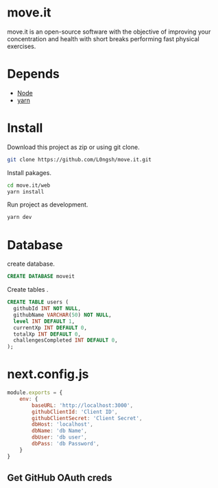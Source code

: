 # move.it
move.it is an open-source software with the objective of improving your concentration and health with short breaks performing fast physical exercises.

# Depends
- [Node](https://nodejs.org/en/)
- [yarn](https://yarnpkg.com/cli/install)

# Install
Download this project as zip or using git clone.
```sh
git clone https://github.com/L0ngsh/move.it.git
```

Install pakages.
```sh
cd move.it/web
yarn install
```

Run project as development.
```sh
yarn dev
```

# Database
create database.
```sql
CREATE DATABASE moveit
```
Create tables .
```sql
CREATE TABLE users (
  githubId INT NOT NULL,
  githubName VARCHAR(50) NOT NULL,
  level INT DEFAULT 1,
  currentXp INT DEFAULT 0,
  totalXp INT DEFAULT 0,
  challengesCompleted INT DEFAULT 0,
);
```

# next.config.js
```js
module.exports = {
    env: {
        baseURL: 'http://localhost:3000',
        githubClientId: 'Client ID',
        githubClientSecret: 'Client Secret',
        dbHost: 'localhost',
        dbName: 'db Name',
        dbUser: 'db user',
        dbPass: 'db Password',
    }
}
```
## Get GitHub OAuth creds

